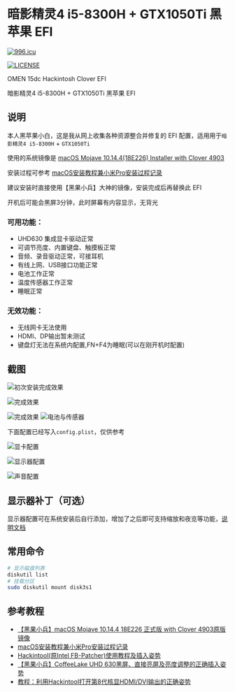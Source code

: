 # 暗影精灵4 i5-8300H + GTX1050Ti 黑苹果 EFI

[![996.icu](https://img.shields.io/badge/link-996.icu-red.svg)](https://996.icu)

[![LICENSE](https://img.shields.io/badge/license-Anti%20996-blue.svg)](https://github.com/996icu/996.ICU/blob/master/LICENSE)

OMEN 15dc Hackintosh Clover EFI

暗影精灵4 i5-8300H + GTX1050Ti 黑苹果 EFI

## 说明

本人黑苹果小白，这是我从网上收集各种资源整合并修复的 EFI 配置，适用用于`暗影精灵4 i5-8300H` + `GTX1050Ti`

使用的系统镜像是 [macOS Mojave 10.14.4(18E226) Installer with Clover 4903](https://blog.daliansky.net/macOS-Mojave-10.14.4-18E226-official-version-with-Clover-4903-original-image.html#more)

安装过程可参考 [macOS安装教程兼小米Pro安装过程记录](https://blog.daliansky.net/MacOS-installation-tutorial-XiaoMi-Pro-installation-process-records.html)

建议安装时直接使用【黑果小兵】大神的镜像，安装完成后再替换此 EFI

开机后可能会黑屏3分钟，此时屏幕有内容显示，无背光

### 可用功能：

- UHD630 集成显卡驱动正常
- 可调节亮度、内置键盘、触摸板正常
- 音频、录音驱动正常，可接耳机
- 有线上网、USB接口功能正常
- 电池工作正常
- 温度传感器工作正常
- 睡眠正常

### 无效功能：

- 无线网卡无法使用
- HDMI、DP输出暂未测试
- 键盘灯无法在系统内配置,FN+F4为睡眠(可以在刚开机时配置)

## 截图

![初次安装完成效果](https://ws3.sinaimg.cn/large/005BYqpgly1g1s3fbr5igj31hc0u0u0x.jpg)

![完成效果](https://ws3.sinaimg.cn/large/005BYqpgly1g1s3japa5zj31hc0u0u0x.jpg)

![完成效果](https://spxg.me/wp-content/uploads/2019/06/%E5%B1%8F%E5%B9%95%E5%BF%AB%E7%85%A7-2019-06-21-%E4%B8%8B%E5%8D%881.35.43.png)
![电池与传感器](https://spxg.me/wp-content/uploads/2019/06/QQ20190621-134227.png)

下面配置已经写入`config.plist`，仅供参考

![显卡配置](https://ws3.sinaimg.cn/large/005BYqpgly1g1s3mcfnxsj30j80kidk7.jpg)

![显示器配置](https://ws3.sinaimg.cn/large/005BYqpgly1g1s3n6ca0aj30j80ki0wo.jpg)

![声音配置](https://ws3.sinaimg.cn/large/005BYqpgly1g1s44mcri7j30j80kijv9.jpg)

## 显示器补丁（可选）

显示器配置可在系统安装后自行添加，增加了之后即可支持缩放和夜览等功能，[说明文档](./DisplayPatch/README.md)

## 常用命令

```sh
# 显示磁盘列表
diskutil list
# 挂载分区
sudo diskutil mount disk3s1
```

## 参考教程

- [【黑果小兵】macOS Mojave 10.14.4 18E226 正式版 with Clover 4903原版镜像](https://blog.daliansky.net/macOS-Mojave-10.14.4-18E226-official-version-with-Clover-4903-original-image.html)
- [macOS安装教程兼小米Pro安装过程记录](https://blog.daliansky.net/MacOS-installation-tutorial-XiaoMi-Pro-installation-process-records.html)
- [Hackintool(原Intel FB-Patcher)使用教程及插入姿势](https://blog.daliansky.net/Intel-FB-Patcher-tutorial-and-insertion-pose.html)
- [【黑果小兵】CoffeeLake UHD 630黑屏、直接亮屏及亮度调整的正确插入姿势](https://blog.daliansky.net/CoffeeLake-UHD-630-black-screen-direct-bright-screen-and-correct-adjustment-of-brightness-adjustment.html)
- [教程：利用Hackintool打开第8代核显HDMI/DVI输出的正确姿势](https://blog.daliansky.net/Tutorial-Using-Hackintool-to-open-the-correct-pose-of-the-8th-generation-core-display-HDMI-or-DVI-output.html)
